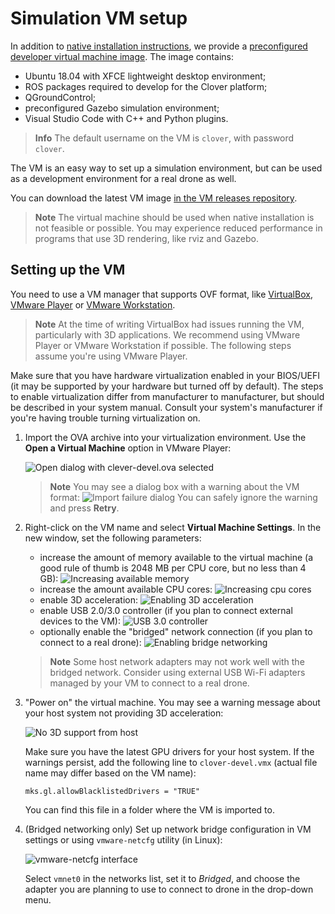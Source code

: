 # Simulation VM setup

In addition to [native installation instructions](simulation_native.md), we provide a [preconfigured developer virtual machine image](https://github.com/CopterExpress/clover_vm/releases). The image contains:

* Ubuntu 18.04 with XFCE lightweight desktop environment;
* ROS packages required to develop for the Clover platform;
* QGroundControl;
* preconfigured Gazebo simulation environment;
* Visual Studio Code with C++ and Python plugins.

> **Info** The default username on the VM is `clover`, with password `clover`.

The VM is an easy way to set up a simulation environment, but can be used as a development environment for a real drone as well.

You can download the latest VM image [in the VM releases repository](https://github.com/CopterExpress/clover_vm/releases).

> **Note** The virtual machine should be used when native installation is not feasible or possible. You may experience reduced performance in programs that use 3D rendering, like rviz and Gazebo.

## Setting up the VM

You need to use a VM manager that supports OVF format, like [VirtualBox](https://www.virtualbox.org/wiki/Downloads), [VMware Player](https://www.vmware.com/products/workstation-player.html) or [VMware Workstation](https://www.vmware.com/products/workstation-pro.html).

> **Note** At the time of writing VirtualBox had issues running the VM, particularly with 3D applications. We recommend using VMware Player or VMware Workstation if possible. The following steps assume you're using VMware Player.

Make sure that you have hardware virtualization enabled in your BIOS/UEFI (it may be supported by your hardware but turned off by default). The steps to enable virtualization differ from manufacturer to manufacturer, but should be described in your system manual. Consult your system's manufacturer if you're having trouble turning virtualization on.

1. Import the OVA archive into your virtualization environment. Use the **Open a Virtual Machine** option in VMware Player:

    ![Open dialog with clever-devel.ova selected](../assets/simulation_setup_vm/01_import_vm.png)

    > **Note** You may see a dialog box with a warning about the VM format:
    ![Import failure dialog](../assets/simulation_setup_vm/02_import_failure.png)
    You can safely ignore the warning and press **Retry**.

2. Right-click on the VM name and select **Virtual Machine Settings**. In the new window, set the following parameters:

    * increase the amount of memory available to the virtual machine (a good rule of thumb is 2048 MB per CPU core, but no less than 4 GB):
    ![Increasing available memory](../assets/simulation_setup_vm/03_max_memory.png)
    * increase the amount available CPU cores:
    ![Increasing cpu cores](../assets/simulation_setup_vm/04_core_count.png)
    * enable 3D acceleration:
    ![Enabling 3D acceleration](../assets/simulation_setup_vm/05_3d_acceleration.png)
    * enable USB 2.0/3.0 controller  (if you plan to connect external devices to the VM):
    ![USB 3.0 controller](../assets/simulation_setup_vm/06_usb_3_0.png)
    * optionally enable the "bridged" network connection (if you plan to connect to a real drone):
    ![Enabling bridge networking](../assets/simulation_setup_vm/07_bridge_networking.png)

    > **Note** Some host network adapters may not work well with the bridged network. Consider using external USB Wi-Fi adapters managed by your VM to connect to a real drone.

3. "Power on" the virtual machine. You may see a warning message about your host system not providing 3D acceleration:

    ![No 3D support from host](../assets/simulation_setup_vm/08_no_3d_acceleration.png)

    Make sure you have the latest GPU drivers for your host system. If the warnings persist, add the following line to `clover-devel.vmx` (actual file name may differ based on the VM name):

    ```
    mks.gl.allowBlacklistedDrivers = "TRUE"
    ```

    You can find this file in a folder where the VM is imported to.

4. (Bridged networking only) Set up network bridge configuration in VM settings or using `vmware-netcfg` utility (in Linux):

    ![vmware-netcfg interface](../assets/simulation_setup_vm/09_netcfg.png)

    Select `vmnet0` in the networks list, set it to *Bridged*, and choose the adapter you are planning to use to connect to drone in the drop-down menu.
